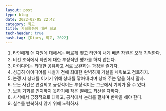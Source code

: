 ```yaml
---
layout: post
type: blog
date: 2022-02-05 22:42
category: 회고
title: 사회활동에 대한 회고
tech-header: true
hash-tag: [Diary, 회고, 2022]
---
```




1. 타인에게 쓴 자원에 대해서는 빠르게 잊고 타인이 내게 베푼 자원은 오래 기억한다.  
2. 비선 조직에서 타인에 대한 부정적인 평가를 하지 않는다.
3. 아이디어는 최대한 공유하고 서로 보완하는 과정을 즐기자.
4. 성급히 아이디어를 내뱉기 전에 최대한 완벽하게 가설을 세워보고 검토하자.
5. 논쟁 시 상대를 이기기 위해 상대를 깎아내리며 상처 주는 말을 하지 말자.
6. 모든 사건은 연결되고 긍정적이든 부정적이든 그곳에서 기회가 올 수 있다.
7. 보통 기회를 인지하지 못하기에 작은 일에도 최선을 다하자.
8. 사석에서 긍정적으로 대하고, 공석에서 논리를 펼치며 반박을 해야 한다.
9. 실수를 반복하지 않기 위해 노력하자.


